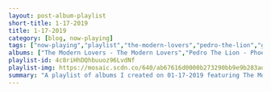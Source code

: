 ```yaml
---
layout: post-album-playlist
short-title: 1-17-2019
title: 1-17-2019
category: [blog, now-playing]
tags: ["now-playing","playlist","the-modern-lovers","pedro-the-lion","guster","idles","bambara","pet-crow","pet-crow","the-sonics"]
albums: ["The Modern Lovers - The Modern Lovers","Pedro The Lion - Phoenix","Guster - Look Alive","IDLES - Brutalism","BAMBARA - Shadow on Everything","Pet Crow - A Simple Guide to Small and Medium Pond Life","Pet Crow - How Are You Wired?","The Sonics - Here Are the Sonics"]
playlist-id: 4c8riHhDQhbuuoz96LvdNf
playlist-img: https://mosaic.scdn.co/640/ab67616d0000b273290bb9e9b283adb76c6438fbab67616d0000b27330ceac5614d63f5b87ddabf2ab67616d0000b27346e78ae89c1a05e29f6b4f03ab67616d0000b273b456b52a87902c83da4cc347
summary: "A playlist of albums I created on 01-17-2019 featuring The Modern Lovers, Pedro The Lion, Guster, IDLES, BAMBARA, Pet Crow, Pet Crow, and The Sonics"
---
```

